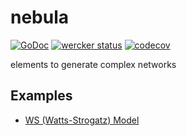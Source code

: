 # nebula

[![GoDoc](https://godoc.org/github.com/m0t0k1ch1/nebula?status.svg)](https://godoc.org/github.com/m0t0k1ch1/nebula) [![wercker status](https://app.wercker.com/status/72e8e36a860b1f09f5e703b5b2a177b2/s/master "wercker status")](https://app.wercker.com/project/byKey/72e8e36a860b1f09f5e703b5b2a177b2) [![codecov](https://codecov.io/gh/m0t0k1ch1/nebula/branch/master/graph/badge.svg)](https://codecov.io/gh/m0t0k1ch1/nebula)

elements to generate complex networks

## Examples

- [WS (Watts-Strogatz) Model](./_examples/ws)
